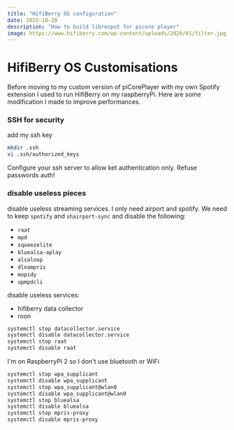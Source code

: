 ```yaml
---
title: "HifiBerry OS configuration"
date: 2022-10-20
description: "How to build librespot for picore player"
image: https://www.hifiberry.com/wp-content/uploads/2020/01/filter.jpg
---
```


# HifiBerry OS Customisations

Before moving to my custom version of piCorePlayer with my own Spotify extension I used to run HifiBerry on my raspberryPi.
Here are some modification I made to improve performances.

### SSH for security
add my ssh key
```bash
mkdir .ssh
vi .ssh/authorized_keys
```
Configure your ssh server to allow ket authentication only. Refuse passwords auth!

### disable useless pieces

disable useless streaming services. I only need airport and spotify.
We need to keep `spotify` and `shairport-sync` and disable the following:
 * `raat`
 * `mpd`
 * `squeezelite`
 * `bluealsa-aplay`
 * `alsaloop`
 * `dlnampris`
 * `mopidy`
 * `upmpdcli`

disable useless services:
 * hifiberry data collector
 * roon
```bash
systemctl stop datacollector.service
systemctl disable datacollector.service
systemctl stop raat
systemctl disable raat
```
I'm on RaspberryPi 2 so I don't use bluetooth or WiFi
```bash
systemctl stop wpa_supplicant
systemctl disable wpa_supplicant
systemctl stop wpa_supplicant@wlan0
systemctl disable wpa_supplicant@wlan0
systemctl stop bluealsa
systemctl disable bluealsa
systemctl stop mpris-proxy
systemctl disable mpris-proxy
```

